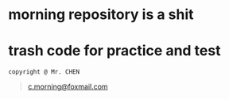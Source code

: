 # morning repository is a shit
# trash code for practice and test
~~~
copyright @ Mr. CHEN 
~~~
> c.morning@foxmail.com